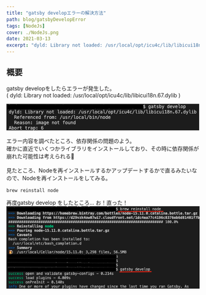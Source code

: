 ```yaml
---
title: "gatsby developエラーの解決方法"
path: blog/gatsbyDevelopError
tags: [NodeJs]
cover: ./NodeJs.png
date: 2021-03-13
excerpt: "dyld: Library not loaded: /usr/local/opt/icu4c/lib/libicui18n.67.dylib エラーの解決方法"
---
```


## 概要

gatsby developをしたらエラーが発生した。<br>
( dyld: Library not loaded: /usr/local/opt/icu4c/lib/libicui18n.67.dylib )<br>

![](./gatsbyError.png)

エラー内容を調べたところ、依存関係の問題のよう。<br>
確かに直近でいくつかライブラリをインストールしており、その時に依存関係が崩れた可能性は考えられる🤔<br>
<br>
見たところ、Nodeを再インストールするかアップデートするかで直るみたいなので、Nodeを再インストールをしてみる。

```shell
brew reinstall node
```

再度gatsby develop をしたところ... お！直った！
![](./gatsbyError2.png)